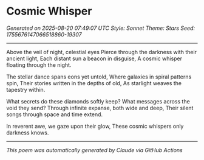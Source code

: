 # Cosmic Whisper

*Generated on 2025-08-20 07:49:07 UTC*
*Style: Sonnet*
*Theme: Stars*
*Seed: 1755676147066518860-19307*

---

Above the veil of night, celestial eyes
Pierce through the darkness with their ancient light,
Each distant sun a beacon in disguise,
A cosmic whisper floating through the night.

The stellar dance spans eons yet untold,
Where galaxies in spiral patterns spin,
Their stories written in the depths of old,
As starlight weaves the tapestry within.

What secrets do these diamonds softly keep?
What messages across the void they send?
Through infinite expanse, both wide and deep,
Their silent songs through space and time extend.

In reverent awe, we gaze upon their glow,
These cosmic whispers only darkness knows.

---

*This poem was automatically generated by Claude via GitHub Actions*